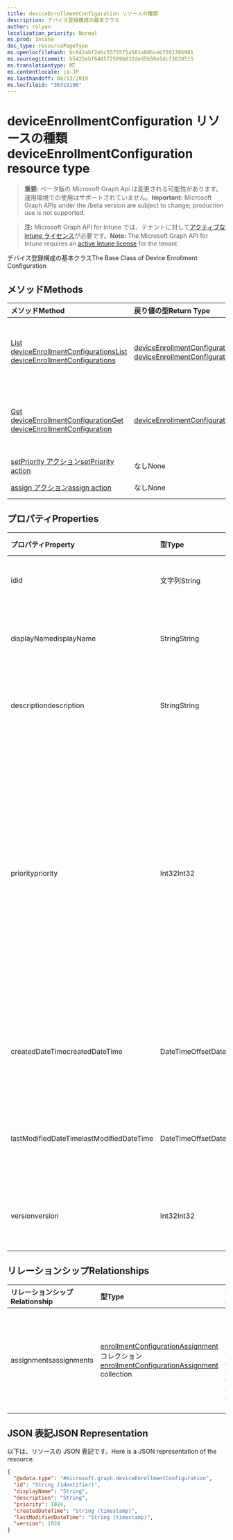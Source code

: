 ```yaml
---
title: deviceEnrollmentConfiguration リソースの種類
description: デバイス登録構成の基本クラス
author: rolyon
localization_priority: Normal
ms.prod: Intune
doc_type: resourcePageType
ms.openlocfilehash: bc842abf2ebc55755f5a581a886ceb720170b981
ms.sourcegitcommit: b5425ebf648572569b032ded5b56e1dcf3830515
ms.translationtype: MT
ms.contentlocale: ja-JP
ms.lasthandoff: 08/13/2019
ms.locfileid: "36319196"
---
```

# <a name="deviceenrollmentconfiguration-resource-type"></a><span data-ttu-id="ca3d2-103">deviceEnrollmentConfiguration リソースの種類</span><span class="sxs-lookup"><span data-stu-id="ca3d2-103">deviceEnrollmentConfiguration resource type</span></span>

> <span data-ttu-id="ca3d2-104">**重要:** ベータ版の Microsoft Graph Api は変更される可能性があります。運用環境での使用はサポートされていません。</span><span class="sxs-lookup"><span data-stu-id="ca3d2-104">**Important:** Microsoft Graph APIs under the /beta version are subject to change; production use is not supported.</span></span>

> <span data-ttu-id="ca3d2-105">**注:** Microsoft Graph API for Intune では、テナントに対して[アクティブな intune ライセンス](https://go.microsoft.com/fwlink/?linkid=839381)が必要です。</span><span class="sxs-lookup"><span data-stu-id="ca3d2-105">**Note:** The Microsoft Graph API for Intune requires an [active Intune license](https://go.microsoft.com/fwlink/?linkid=839381) for the tenant.</span></span>

<span data-ttu-id="ca3d2-106">デバイス登録構成の基本クラス</span><span class="sxs-lookup"><span data-stu-id="ca3d2-106">The Base Class of Device Enrollment Configuration</span></span>

## <a name="methods"></a><span data-ttu-id="ca3d2-107">メソッド</span><span class="sxs-lookup"><span data-stu-id="ca3d2-107">Methods</span></span>
|<span data-ttu-id="ca3d2-108">メソッド</span><span class="sxs-lookup"><span data-stu-id="ca3d2-108">Method</span></span>|<span data-ttu-id="ca3d2-109">戻り値の型</span><span class="sxs-lookup"><span data-stu-id="ca3d2-109">Return Type</span></span>|<span data-ttu-id="ca3d2-110">説明</span><span class="sxs-lookup"><span data-stu-id="ca3d2-110">Description</span></span>|
|:---|:---|:---|
|[<span data-ttu-id="ca3d2-111">List deviceEnrollmentConfigurations</span><span class="sxs-lookup"><span data-stu-id="ca3d2-111">List deviceEnrollmentConfigurations</span></span>](../api/intune-onboarding-deviceenrollmentconfiguration-list.md)|<span data-ttu-id="ca3d2-112">[deviceEnrollmentConfiguration](../resources/intune-onboarding-deviceenrollmentconfiguration.md) コレクション</span><span class="sxs-lookup"><span data-stu-id="ca3d2-112">[deviceEnrollmentConfiguration](../resources/intune-onboarding-deviceenrollmentconfiguration.md) collection</span></span>|<span data-ttu-id="ca3d2-113">[deviceEnrollmentConfiguration](../resources/intune-onboarding-deviceenrollmentconfiguration.md) オブジェクトのプロパティとリレーションシップをリストします。</span><span class="sxs-lookup"><span data-stu-id="ca3d2-113">List properties and relationships of the [deviceEnrollmentConfiguration](../resources/intune-onboarding-deviceenrollmentconfiguration.md) objects.</span></span>|
|[<span data-ttu-id="ca3d2-114">Get deviceEnrollmentConfiguration</span><span class="sxs-lookup"><span data-stu-id="ca3d2-114">Get deviceEnrollmentConfiguration</span></span>](../api/intune-onboarding-deviceenrollmentconfiguration-get.md)|[<span data-ttu-id="ca3d2-115">deviceEnrollmentConfiguration</span><span class="sxs-lookup"><span data-stu-id="ca3d2-115">deviceEnrollmentConfiguration</span></span>](../resources/intune-onboarding-deviceenrollmentconfiguration.md)|<span data-ttu-id="ca3d2-116">[deviceEnrollmentConfiguration](../resources/intune-onboarding-deviceenrollmentconfiguration.md) オブジェクトのプロパティとリレーションシップを読み取ります。</span><span class="sxs-lookup"><span data-stu-id="ca3d2-116">Read properties and relationships of the [deviceEnrollmentConfiguration](../resources/intune-onboarding-deviceenrollmentconfiguration.md) object.</span></span>|
|[<span data-ttu-id="ca3d2-117">setPriority アクション</span><span class="sxs-lookup"><span data-stu-id="ca3d2-117">setPriority action</span></span>](../api/intune-onboarding-deviceenrollmentconfiguration-setpriority.md)|<span data-ttu-id="ca3d2-118">なし</span><span class="sxs-lookup"><span data-stu-id="ca3d2-118">None</span></span>|<span data-ttu-id="ca3d2-119">まだ文書化されていません</span><span class="sxs-lookup"><span data-stu-id="ca3d2-119">Not yet documented</span></span>|
|[<span data-ttu-id="ca3d2-120">assign アクション</span><span class="sxs-lookup"><span data-stu-id="ca3d2-120">assign action</span></span>](../api/intune-onboarding-deviceenrollmentconfiguration-assign.md)|<span data-ttu-id="ca3d2-121">なし</span><span class="sxs-lookup"><span data-stu-id="ca3d2-121">None</span></span>|<span data-ttu-id="ca3d2-122">まだ文書化されていません</span><span class="sxs-lookup"><span data-stu-id="ca3d2-122">Not yet documented</span></span>|

## <a name="properties"></a><span data-ttu-id="ca3d2-123">プロパティ</span><span class="sxs-lookup"><span data-stu-id="ca3d2-123">Properties</span></span>
|<span data-ttu-id="ca3d2-124">プロパティ</span><span class="sxs-lookup"><span data-stu-id="ca3d2-124">Property</span></span>|<span data-ttu-id="ca3d2-125">型</span><span class="sxs-lookup"><span data-stu-id="ca3d2-125">Type</span></span>|<span data-ttu-id="ca3d2-126">説明</span><span class="sxs-lookup"><span data-stu-id="ca3d2-126">Description</span></span>|
|:---|:---|:---|
|<span data-ttu-id="ca3d2-127">id</span><span class="sxs-lookup"><span data-stu-id="ca3d2-127">id</span></span>|<span data-ttu-id="ca3d2-128">文字列</span><span class="sxs-lookup"><span data-stu-id="ca3d2-128">String</span></span>|<span data-ttu-id="ca3d2-129">アカウントの一意識別子</span><span class="sxs-lookup"><span data-stu-id="ca3d2-129">Unique Identifier for the account</span></span>|
|<span data-ttu-id="ca3d2-130">displayName</span><span class="sxs-lookup"><span data-stu-id="ca3d2-130">displayName</span></span>|<span data-ttu-id="ca3d2-131">String</span><span class="sxs-lookup"><span data-stu-id="ca3d2-131">String</span></span>|<span data-ttu-id="ca3d2-132">デバイス登録構成の表示名</span><span class="sxs-lookup"><span data-stu-id="ca3d2-132">The display name of the device enrollment configuration</span></span>|
|<span data-ttu-id="ca3d2-133">description</span><span class="sxs-lookup"><span data-stu-id="ca3d2-133">description</span></span>|<span data-ttu-id="ca3d2-134">String</span><span class="sxs-lookup"><span data-stu-id="ca3d2-134">String</span></span>|<span data-ttu-id="ca3d2-135">デバイス登録構成の説明</span><span class="sxs-lookup"><span data-stu-id="ca3d2-135">The description of the device enrollment configuration</span></span>|
|<span data-ttu-id="ca3d2-136">priority</span><span class="sxs-lookup"><span data-stu-id="ca3d2-136">priority</span></span>|<span data-ttu-id="ca3d2-137">Int32</span><span class="sxs-lookup"><span data-stu-id="ca3d2-137">Int32</span></span>|<span data-ttu-id="ca3d2-138">優先度は、登録構成が割り当てられている複数のグループにユーザーが存在するときに使用されます。</span><span class="sxs-lookup"><span data-stu-id="ca3d2-138">Priority is used when a user exists in multiple groups that are assigned enrollment configuration.</span></span> <span data-ttu-id="ca3d2-139">ユーザーは、優先度の低い値を持つ構成のみに適用されます。</span><span class="sxs-lookup"><span data-stu-id="ca3d2-139">Users are subject only to the configuration with the lowest priority value.</span></span>|
|<span data-ttu-id="ca3d2-140">createdDateTime</span><span class="sxs-lookup"><span data-stu-id="ca3d2-140">createdDateTime</span></span>|<span data-ttu-id="ca3d2-141">DateTimeOffset</span><span class="sxs-lookup"><span data-stu-id="ca3d2-141">DateTimeOffset</span></span>|<span data-ttu-id="ca3d2-142">デバイス登録構成の UTC 時間で作成された日時</span><span class="sxs-lookup"><span data-stu-id="ca3d2-142">Created date time in UTC of the device enrollment configuration</span></span>|
|<span data-ttu-id="ca3d2-143">lastModifiedDateTime</span><span class="sxs-lookup"><span data-stu-id="ca3d2-143">lastModifiedDateTime</span></span>|<span data-ttu-id="ca3d2-144">DateTimeOffset</span><span class="sxs-lookup"><span data-stu-id="ca3d2-144">DateTimeOffset</span></span>|<span data-ttu-id="ca3d2-145">デバイス登録構成の最終変更日時 (UTC)</span><span class="sxs-lookup"><span data-stu-id="ca3d2-145">Last modified date time in UTC of the device enrollment configuration</span></span>|
|<span data-ttu-id="ca3d2-146">version</span><span class="sxs-lookup"><span data-stu-id="ca3d2-146">version</span></span>|<span data-ttu-id="ca3d2-147">Int32</span><span class="sxs-lookup"><span data-stu-id="ca3d2-147">Int32</span></span>|<span data-ttu-id="ca3d2-148">デバイス登録構成のバージョン</span><span class="sxs-lookup"><span data-stu-id="ca3d2-148">The version of the device enrollment configuration</span></span>|

## <a name="relationships"></a><span data-ttu-id="ca3d2-149">リレーションシップ</span><span class="sxs-lookup"><span data-stu-id="ca3d2-149">Relationships</span></span>
|<span data-ttu-id="ca3d2-150">リレーションシップ</span><span class="sxs-lookup"><span data-stu-id="ca3d2-150">Relationship</span></span>|<span data-ttu-id="ca3d2-151">型</span><span class="sxs-lookup"><span data-stu-id="ca3d2-151">Type</span></span>|<span data-ttu-id="ca3d2-152">説明</span><span class="sxs-lookup"><span data-stu-id="ca3d2-152">Description</span></span>|
|:---|:---|:---|
|<span data-ttu-id="ca3d2-153">assignments</span><span class="sxs-lookup"><span data-stu-id="ca3d2-153">assignments</span></span>|<span data-ttu-id="ca3d2-154">[enrollmentConfigurationAssignment](../resources/intune-onboarding-enrollmentconfigurationassignment.md) コレクション</span><span class="sxs-lookup"><span data-stu-id="ca3d2-154">[enrollmentConfigurationAssignment](../resources/intune-onboarding-enrollmentconfigurationassignment.md) collection</span></span>|<span data-ttu-id="ca3d2-155">デバイス構成プロファイルのグループ割り当ての一覧</span><span class="sxs-lookup"><span data-stu-id="ca3d2-155">The list of group assignments for the device configuration profile</span></span>|

## <a name="json-representation"></a><span data-ttu-id="ca3d2-156">JSON 表記</span><span class="sxs-lookup"><span data-stu-id="ca3d2-156">JSON Representation</span></span>
<span data-ttu-id="ca3d2-157">以下は、リソースの JSON 表記です。</span><span class="sxs-lookup"><span data-stu-id="ca3d2-157">Here is a JSON representation of the resource.</span></span>
<!-- {
  "blockType": "resource",
  "keyProperty": "id",
  "@odata.type": "microsoft.graph.deviceEnrollmentConfiguration"
}
-->
``` json
{
  "@odata.type": "#microsoft.graph.deviceEnrollmentConfiguration",
  "id": "String (identifier)",
  "displayName": "String",
  "description": "String",
  "priority": 1024,
  "createdDateTime": "String (timestamp)",
  "lastModifiedDateTime": "String (timestamp)",
  "version": 1024
}
```



